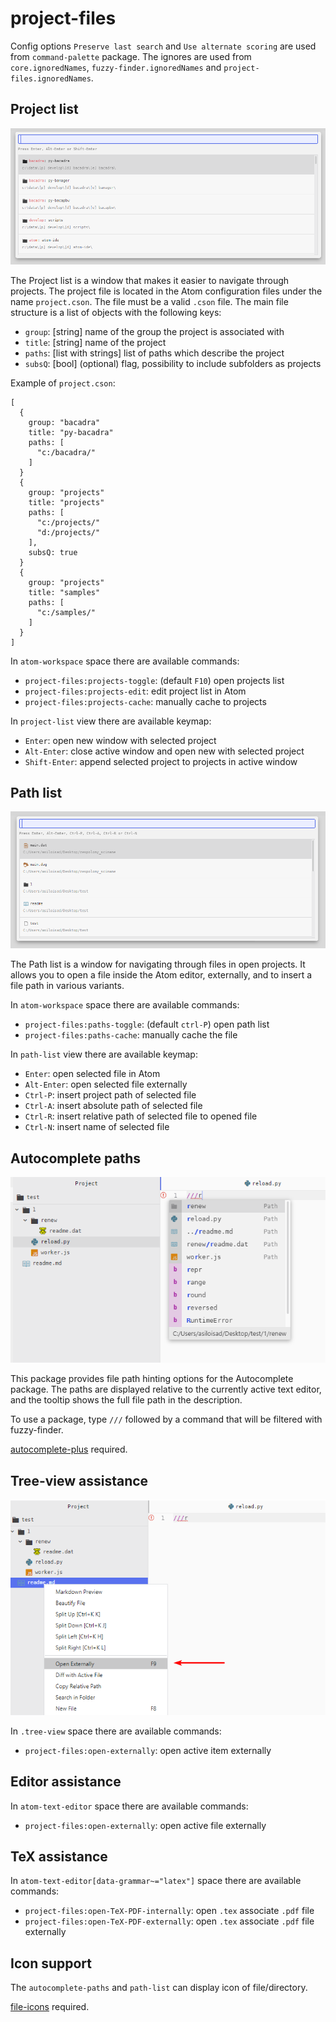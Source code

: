 # project-files

Config options `Preserve last search` and `Use alternate scoring` are used from `command-palette` package. The ignores are used from `core.ignoredNames`, `fuzzy-finder.ignoredNames` and `project-files.ignoredNames`.


## Project list

![project-list](assets/project-list.png)

The Project list is a window that makes it easier to navigate through projects. The project file is located in the Atom configuration files under the name `project.cson`. The file must be a valid `.cson` file. The main file structure is a list of objects with the following keys:

* `group`: [string] name of the group the project is associated with
* `title`: [string] name of the project
* `paths`: [list with strings] list of paths which describe the project
* `subsQ`: [bool] (optional) flag, possibility to include subfolders as projects

Example of `project.cson`:

    [
      {
        group: "bacadra"
        title: "py-bacadra"
        paths: [
          "c:/bacadra/"
        ]
      }
      {
        group: "projects"
        title: "projects"
        paths: [
          "c:/projects/"
          "d:/projects/"
        ],
        subsQ: true
      }
      {
        group: "projects"
        title: "samples"
        paths: [
          "c:/samples/"
        ]
      }
    ]


In `atom-workspace` space there are available commands:

* `project-files:projects-toggle`: (default `F10`) open projects list
* `project-files:projects-edit`: edit project list in Atom
* `project-files:projects-cache`: manually cache to projects

In `project-list` view there are available keymap:

* `Enter`: open new window with selected project
* `Alt-Enter`: close active window and open new with selected project
* `Shift-Enter`: append selected project to projects in active window


## Path list

![path-list](assets/path-list.png)

The Path list is a window for navigating through files in open projects. It allows you to open a file inside the Atom editor, externally, and to insert a file path in various variants.

In `atom-workspace` space there are available commands:

* `project-files:paths-toggle`: (default `ctrl-P`) open path list
* `project-files:paths-cache`: manually cache the file

In `path-list` view there are available keymap:

* `Enter`: open selected file in Atom
* `Alt-Enter`: open selected file externally
* `Ctrl-P`: insert project path of selected file
* `Ctrl-A`: insert absolute path of selected file
* `Ctrl-R`: insert relative path of selected file to opened file
* `Ctrl-N`: insert name of selected file


## Autocomplete paths

![autocomplete-paths](assets/autocomplete-paths.png)

This package provides file path hinting options for the Autocomplete package. The paths are displayed relative to the currently active text editor, and the tooltip shows the full file path in the description.

To use a package, type `///` followed by a command that will be filtered with fuzzy-finder.

[autocomplete-plus](https://atom.io/packages/autocomplete-plus) required.


## Tree-view assistance

![tree-view-externally](assets/tree-view-externally.png)

In `.tree-view` space there are available commands:

* `project-files:open-externally`: open active item externally


## Editor assistance

In `atom-text-editor` space there are available commands:

* `project-files:open-externally`: open active file externally


## TeX assistance

In `atom-text-editor[data-grammar~="latex"]` space there are available commands:

* `project-files:open-TeX-PDF-internally`: open `.tex` associate `.pdf` file
* `project-files:open-TeX-PDF-externally`: open `.tex` associate `.pdf` file externally


## Icon support

The `autocomplete-paths` and `path-list` can display icon of file/directory.

[file-icons](https://atom.io/packages/file-icons) required.
